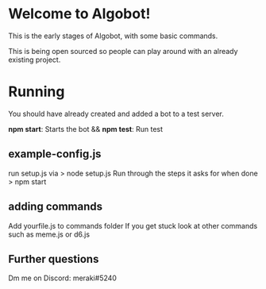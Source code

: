 # Welcome to Algobot!
This is the early stages of Algobot, with some basic commands. 

This is being open sourced so people can play around with an already existing project.
# Running

You should have already created and added a bot to a test server.

**npm start**: Starts the bot && 
**npm test**: Run test

## example-config.js

run setup.js via > node setup.js
Run through the steps it asks for
when done > npm start

## adding commands
Add yourfile.js to commands folder
If you get stuck look at other commands such as meme.js or d6.js




## Further questions
Dm me on Discord: meraki#5240